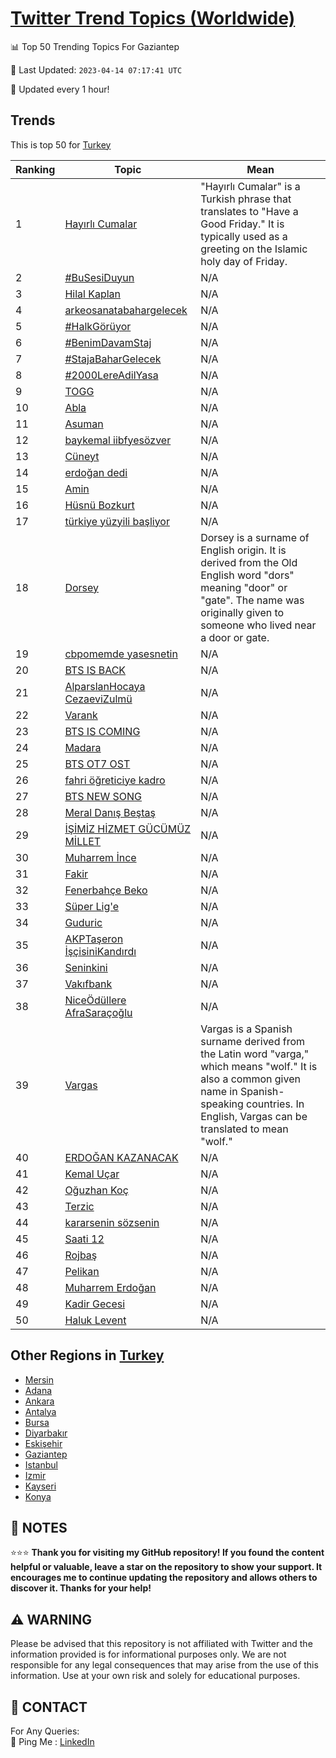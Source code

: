 [Twitter Trend Topics (Worldwide)](https://github.com/ErcinDedeoglu/Twitter-Trend-Topics)
==========


📊 Top 50 Trending Topics For Gaziantep

📆 Last Updated: `2023-04-14 07:17:41 UTC`

🔧 Updated every 1 hour!


## Trends

This is top 50 for [Turkey](</Turkey>)

| Ranking | Topic | Mean |
| ------- | ------------ | ------------ |
| 1 | [Hayırlı Cumalar](http://twitter.com/search?q=Hay%c4%b1rl%c4%b1+Cumalar) | "Hayırlı Cumalar" is a Turkish phrase that translates to "Have a Good Friday." It is typically used as a greeting on the Islamic holy day of Friday. |
| 2 | [#BuSesiDuyun](http://twitter.com/search?q=%23BuSesiDuyun) | N/A |
| 3 | [Hilal Kaplan](http://twitter.com/search?q=Hilal+Kaplan) | N/A |
| 4 | [arkeosanatabahargelecek](http://twitter.com/search?q=arkeosanatabahargelecek) | N/A |
| 5 | [#HalkGörüyor](http://twitter.com/search?q=%23HalkG%c3%b6r%c3%bcyor) | N/A |
| 6 | [#BenimDavamStaj](http://twitter.com/search?q=%23BenimDavamStaj) | N/A |
| 7 | [#StajaBaharGelecek](http://twitter.com/search?q=%23StajaBaharGelecek) | N/A |
| 8 | [#2000LereAdilYasa](http://twitter.com/search?q=%232000LereAdilYasa) | N/A |
| 9 | [TOGG](http://twitter.com/search?q=TOGG) | N/A |
| 10 | [Abla](http://twitter.com/search?q=Abla) | N/A |
| 11 | [Asuman](http://twitter.com/search?q=Asuman) | N/A |
| 12 | [baykemal iibfyesözver](http://twitter.com/search?q=baykemal+iibfyes%c3%b6zver) | N/A |
| 13 | [Cüneyt](http://twitter.com/search?q=C%c3%bcneyt) | N/A |
| 14 | [erdoğan dedi](http://twitter.com/search?q=erdo%c4%9fan+dedi) | N/A |
| 15 | [Amin](http://twitter.com/search?q=Amin) | N/A |
| 16 | [Hüsnü Bozkurt](http://twitter.com/search?q=H%c3%bcsn%c3%bc+Bozkurt) | N/A |
| 17 | [türkiye yüzyili başliyor](http://twitter.com/search?q=t%c3%bcrkiye+y%c3%bczyili+ba%c5%9fliyor) | N/A |
| 18 | [Dorsey](http://twitter.com/search?q=Dorsey) | Dorsey is a surname of English origin. It is derived from the Old English word "dors" meaning "door" or "gate". The name was originally given to someone who lived near a door or gate. |
| 19 | [cbpomemde yasesnetin](http://twitter.com/search?q=cbpomemde+yasesnetin) | N/A |
| 20 | [BTS IS BACK](http://twitter.com/search?q=BTS+IS+BACK) | N/A |
| 21 | [AlparslanHocaya CezaeviZulmü](http://twitter.com/search?q=AlparslanHocaya+CezaeviZulm%c3%bc) | N/A |
| 22 | [Varank](http://twitter.com/search?q=Varank) | N/A |
| 23 | [BTS IS COMING](http://twitter.com/search?q=BTS+IS+COMING) | N/A |
| 24 | [Madara](http://twitter.com/search?q=Madara) | N/A |
| 25 | [BTS OT7 OST](http://twitter.com/search?q=BTS+OT7+OST) | N/A |
| 26 | [fahri öğreticiye kadro](http://twitter.com/search?q=fahri+%c3%b6%c4%9freticiye+kadro) | N/A |
| 27 | [BTS NEW SONG](http://twitter.com/search?q=BTS+NEW+SONG) | N/A |
| 28 | [Meral Danış Beştaş](http://twitter.com/search?q=Meral+Dan%c4%b1%c5%9f+Be%c5%9fta%c5%9f) | N/A |
| 29 | [İŞİMİZ HİZMET GÜCÜMÜZ MİLLET](http://twitter.com/search?q=%c4%b0%c5%9e%c4%b0M%c4%b0Z+H%c4%b0ZMET+G%c3%9cC%c3%9cM%c3%9cZ+M%c4%b0LLET) | N/A |
| 30 | [Muharrem İnce](http://twitter.com/search?q=Muharrem+%c4%b0nce) | N/A |
| 31 | [Fakir](http://twitter.com/search?q=Fakir) | N/A |
| 32 | [Fenerbahçe Beko](http://twitter.com/search?q=Fenerbah%c3%a7e+Beko) | N/A |
| 33 | [Süper Lig'e](http://twitter.com/search?q=S%c3%bcper+Lig%27e) | N/A |
| 34 | [Guduric](http://twitter.com/search?q=Guduric) | N/A |
| 35 | [AKPTaşeron İşçisiniKandırdı](http://twitter.com/search?q=AKPTa%c5%9feron+%c4%b0%c5%9f%c3%a7isiniKand%c4%b1rd%c4%b1) | N/A |
| 36 | [Seninkini](http://twitter.com/search?q=Seninkini) | N/A |
| 37 | [Vakıfbank](http://twitter.com/search?q=Vak%c4%b1fbank) | N/A |
| 38 | [NiceÖdüllere AfraSaraçoğlu](http://twitter.com/search?q=Nice%c3%96d%c3%bcllere+AfraSara%c3%a7o%c4%9flu) | N/A |
| 39 | [Vargas](http://twitter.com/search?q=Vargas) | Vargas is a Spanish surname derived from the Latin word "varga," which means "wolf." It is also a common given name in Spanish-speaking countries. In English, Vargas can be translated to mean "wolf." |
| 40 | [ERDOĞAN KAZANACAK](http://twitter.com/search?q=ERDO%c4%9eAN+KAZANACAK) | N/A |
| 41 | [Kemal Uçar](http://twitter.com/search?q=Kemal+U%c3%a7ar) | N/A |
| 42 | [Oğuzhan Koç](http://twitter.com/search?q=O%c4%9fuzhan+Ko%c3%a7) | N/A |
| 43 | [Terzic](http://twitter.com/search?q=Terzic) | N/A |
| 44 | [kararsenin sözsenin](http://twitter.com/search?q=kararsenin+s%c3%b6zsenin) | N/A |
| 45 | [Saati 12](http://twitter.com/search?q=Saati+12) | N/A |
| 46 | [Rojbaş](http://twitter.com/search?q=Rojba%c5%9f) | N/A |
| 47 | [Pelikan](http://twitter.com/search?q=Pelikan) | N/A |
| 48 | [Muharrem Erdoğan](http://twitter.com/search?q=Muharrem+Erdo%c4%9fan) | N/A |
| 49 | [Kadir Gecesi](http://twitter.com/search?q=Kadir+Gecesi) | N/A |
| 50 | [Haluk Levent](http://twitter.com/search?q=Haluk+Levent) | N/A |



## Other Regions in [Turkey](</Turkey>)

* [Mersin](</Turkey/Mersin.md>)
* [Adana](</Turkey/Adana.md>)
* [Ankara](</Turkey/Ankara.md>)
* [Antalya](</Turkey/Antalya.md>)
* [Bursa](</Turkey/Bursa.md>)
* [Diyarbakır](</Turkey/Diyarbakır.md>)
* [Eskişehir](</Turkey/Eskişehir.md>)
* [Gaziantep](</Turkey/Gaziantep.md>)
* [Istanbul](</Turkey/Istanbul.md>)
* [Izmir](</Turkey/Izmir.md>)
* [Kayseri](</Turkey/Kayseri.md>)
* [Konya](</Turkey/Konya.md>)



## 📝 NOTES

⭐⭐⭐ **Thank you for visiting my GitHub repository! If you found the content helpful or valuable, leave a star on the repository to show your support. It encourages me to continue updating the repository and allows others to discover it. Thanks for your help!**


## ⚠️ WARNING

Please be advised that this repository is not affiliated with Twitter and the information provided is for informational purposes only. We are not responsible for any legal consequences that may arise from the use of this information. Use at your own risk and solely for educational purposes.


## 📨 CONTACT

 For Any Queries:  
            🏓 Ping Me : [LinkedIn](https://www.linkedin.com/in/ercindedeoglu/)
